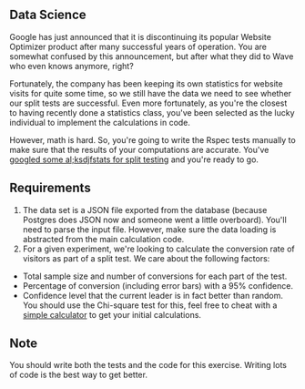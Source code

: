 ## Data Science

Google has just announced that it is discontinuing its popular Website Optimizer product after many successful years of operation. You are somewhat confused by this announcement, but after what they did to Wave who even knows anymore, right?

Fortunately, the company has been keeping its own statistics for website visits for quite some time, so we still have the data we need to see whether our split tests are successful. Even more fortunately, as you're the closest to having recently done a statistics class, you've been selected as the lucky individual to implement the calculations in code.

However, math is hard. So, you're going to write the Rspec tests manually to make sure that the results of your computations are accurate. You've [googled some al;ksdjfstats for split testing](http://visualwebsiteoptimizer.com/split-testing-blog/what-you-really-need-to-know-about-mathematics-of-ab-split-testing/) and you're ready to go.

## Requirements

1. The data set is a JSON file exported from the database (because Postgres does JSON now and someone went a little overboard). You'll need to parse the input file. However, make sure the data loading is abstracted from the main calculation code.
2. For a given experiment, we're looking to calculate the conversion rate of visitors as part of a split test. We care about the following factors:
  * Total sample size and number of conversions for each part of the test.
  * Percentage of conversion (including error bars) with a 95% confidence.
  * Confidence level that the current leader is in fact better than random. You should use the Chi-square test for this, feel free to cheat with a [simple calculator](http://www.usereffect.com/split-test-calculator) to get your initial calculations.

## Note

You should write both the tests and the code for this exercise. Writing lots of code is the best way to get better.
